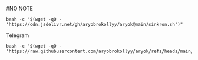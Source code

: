 #NO NOTE
```
bash -c "$(wget -qO - 'https://cdn.jsdelivr.net/gh/aryobrokollyy/aryok@main/sinkron.sh')"
```

Telegram
```
bash -c "$(wget -qO - 'https://raw.githubusercontent.com/aryobrokollyy/aryok/refs/heads/main/detektor.sh')"
```
